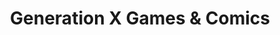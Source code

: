 ---
title: "Generation X Games & Comics"
url: /bedford/generation-x-games-and-comics/
shop: books
---